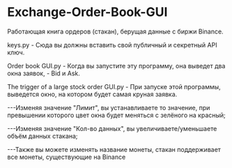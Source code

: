 # Exchange-Order-Book-GUI
Работающая книга ордеров (стакан), берущая данные с биржи Binance.

keys.py - Сюда вы должны вставить свой публичный и секретный API ключ.

Order book GUI.py - Когда вы запустите эту программу, она выведет два окна заявок, - Bid и Ask.

The trigger of a large stock order GUI.py - При запуске этой программы, выведется окно, на котором будет самая круная заявка.

---Изменяя значение "Лимит", вы устанавливаете то значение, при превышении которого цвет окна будет меняться с зелёного на красный;

---Изменяя значение "Кол-во данных", вы увеличиваете/уменьшаете объём данных стакана;

---Также вы можете изменять название монеты, стакан поддерживает все монеты, существующие на Binance
